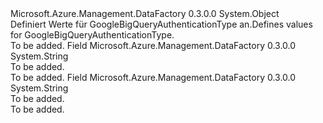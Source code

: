 <Type Name="GoogleBigQueryAuthenticationType" FullName="Microsoft.Azure.Management.DataFactory.Models.GoogleBigQueryAuthenticationType">
  <TypeSignature Language="C#" Value="public static class GoogleBigQueryAuthenticationType" />
  <TypeSignature Language="ILAsm" Value=".class public auto ansi abstract sealed beforefieldinit GoogleBigQueryAuthenticationType extends System.Object" />
  <TypeSignature Language="DocId" Value="T:Microsoft.Azure.Management.DataFactory.Models.GoogleBigQueryAuthenticationType" />
  <TypeSignature Language="VB.NET" Value="Public Class GoogleBigQueryAuthenticationType" />
  <TypeSignature Language="F#" Value="type GoogleBigQueryAuthenticationType = class" />
  <AssemblyInfo>
    <AssemblyName>Microsoft.Azure.Management.DataFactory</AssemblyName>
    <AssemblyVersion>0.3.0.0</AssemblyVersion>
  </AssemblyInfo>
  <Base>
    <BaseTypeName>System.Object</BaseTypeName>
  </Base>
  <Interfaces />
  <Docs>
    <summary>
            <span data-ttu-id="74d7e-101">Definiert Werte für GoogleBigQueryAuthenticationType an.</span><span class="sxs-lookup"><span data-stu-id="74d7e-101">Defines values for GoogleBigQueryAuthenticationType.</span></span>
            </summary>
    <remarks>To be added.</remarks>
  </Docs>
  <Members>
    <Member MemberName="ServiceAuthentication">
      <MemberSignature Language="C#" Value="public const string ServiceAuthentication;" />
      <MemberSignature Language="ILAsm" Value=".field public static literal string ServiceAuthentication" />
      <MemberSignature Language="DocId" Value="F:Microsoft.Azure.Management.DataFactory.Models.GoogleBigQueryAuthenticationType.ServiceAuthentication" />
      <MemberSignature Language="VB.NET" Value="Public Const ServiceAuthentication As String " />
      <MemberSignature Language="F#" Value="val mutable ServiceAuthentication : string" Usage="Microsoft.Azure.Management.DataFactory.Models.GoogleBigQueryAuthenticationType.ServiceAuthentication" />
      <MemberType>Field</MemberType>
      <AssemblyInfo>
        <AssemblyName>Microsoft.Azure.Management.DataFactory</AssemblyName>
        <AssemblyVersion>0.3.0.0</AssemblyVersion>
      </AssemblyInfo>
      <ReturnValue>
        <ReturnType>System.String</ReturnType>
      </ReturnValue>
      <Docs>
        <summary>To be added.</summary>
        <remarks>To be added.</remarks>
      </Docs>
    </Member>
    <Member MemberName="UserAuthentication">
      <MemberSignature Language="C#" Value="public const string UserAuthentication;" />
      <MemberSignature Language="ILAsm" Value=".field public static literal string UserAuthentication" />
      <MemberSignature Language="DocId" Value="F:Microsoft.Azure.Management.DataFactory.Models.GoogleBigQueryAuthenticationType.UserAuthentication" />
      <MemberSignature Language="VB.NET" Value="Public Const UserAuthentication As String " />
      <MemberSignature Language="F#" Value="val mutable UserAuthentication : string" Usage="Microsoft.Azure.Management.DataFactory.Models.GoogleBigQueryAuthenticationType.UserAuthentication" />
      <MemberType>Field</MemberType>
      <AssemblyInfo>
        <AssemblyName>Microsoft.Azure.Management.DataFactory</AssemblyName>
        <AssemblyVersion>0.3.0.0</AssemblyVersion>
      </AssemblyInfo>
      <ReturnValue>
        <ReturnType>System.String</ReturnType>
      </ReturnValue>
      <Docs>
        <summary>To be added.</summary>
        <remarks>To be added.</remarks>
      </Docs>
    </Member>
  </Members>
</Type>